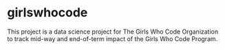# girlswhocode
This project is a data science project for The Girls Who Code Organization to track mid-way and end-of-term impact of the Girls Who Code Program.
